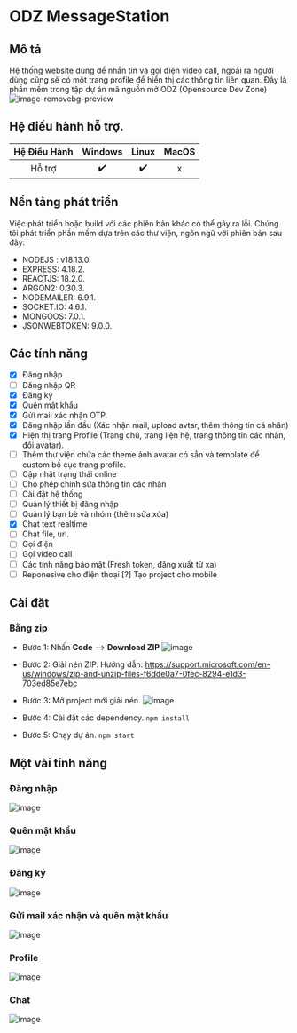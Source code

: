 # ODZ MessageStation 
## Mô tả
Hệ thống website dùng để nhắn tin và gọi điện video call, ngoài ra người dùng cũng sẽ có một trang profile để hiển thị các thông tin liên quan. Đây là phần mềm trong tập dự án mã nguồn mở ODZ (Opensource Dev Zone)
![image-removebg-preview](https://github.com/tdphatstudy/ODZ-MessageStation/assets/124871402/54ffa6f7-f7e5-4330-8813-a7dd2780afab)
## Hệ điều hành hỗ trợ.
| Hệ Điều Hành | Windows    | Linux   | MacOS|
| :---:   | :---: | :---: | :---: |
| Hỗ trợ | ✔️  | ✔️   |  x |
## Nền tảng phát triển
Việc phát triển hoặc build với các phiên bản khác có thể gây ra lỗi.
Chúng tôi phát triển phần mềm dựa trên các thư viện, ngôn ngữ với phiên bản sau đây:
  - NODEJS : v18.13.0.
  - EXPRESS: 4.18.2.
  - REACTJS: 18.2.0.
  - ARGON2: 0.30.3.
  - NODEMAILER: 6.9.1.
  - SOCKET.IO: 4.6.1.
  - MONGOOS: 7.0.1.
  - JSONWEBTOKEN: 9.0.0.
## Các tính năng
  - [x] Đăng nhập
  - [ ] Đăng  nhập QR
  - [x] Đăng ký
  - [x] Quên mật khẩu
  - [x] Gửi mail xác nhận OTP.
  - [x] Đăng nhập lần đầu (Xác nhận mail, upload avtar, thêm thông tin cá nhân)
  - [x] Hiện thị trang Profile (Trang chủ, trang liện hệ, trang thông tin các nhân, đổi avatar).
  - [ ] Thêm thư viện chứa các theme ảnh avatar có sẳn và template để custom bố cục trang profile.
  - [ ] Cập nhật trạng thái online
  - [ ] Cho phép chỉnh sửa thông tin các nhân
  - [ ] Cài đặt hệ thống
  - [ ] Quản lý thiết bị đăng nhập
  - [ ] Quản lý bạn bè và nhóm (thêm sửa xóa)
  - [x] Chat text realtime
  - [ ] Chat file, url.
  - [ ] Gọi điện
  - [ ] Gọi video call
  - [ ] Các tính năng bảo mật (Fresh token, đăng xuất từ xa)
  - [ ] Reponesive cho điện thoại
 [?] Tạo project cho mobile 
 ## Cài đăt
 ### Bằng zip
  - Bước 1: Nhấn **Code** -->  **Download ZIP**
 ![image](https://github.com/tdphatstudy/ODZ_WifiManager/assets/124871402/afd1b8d6-4b20-452a-8dc7-10629f703ac9)
 - Bước 2: Giải nén ZIP. Hướng dẫn: https://support.microsoft.com/en-us/windows/zip-and-unzip-files-f6dde0a7-0fec-8294-e1d3-703ed85e7ebc
  - Bước 3: Mở project mới giải nén.
 ![image](https://github.com/tdphatstudy/ODZ_WifiManager/assets/124871402/ca685998-c0af-476b-9edd-742ec02a59cc)

  - Bước 4: Cài đặt các dependency.
  `npm install`
  - Bước 5: Chạy dự án.
  `npm start`
 ## Một vài tính năng
 ### Đăng nhập
 ![image](https://github.com/tdphatstudy/ODZ-MessageStation/assets/124871402/bb32650f-f10e-411f-a2cd-7c3b5cb72bae)
### Quên mật khẩu
![image](https://github.com/tdphatstudy/ODZ-MessageStation/assets/124871402/bdd3288e-553c-4518-8802-0be3bb32c0e3)
### Đăng ký
![image](https://github.com/tdphatstudy/ODZ-MessageStation/assets/124871402/709be314-724e-4c4e-845a-a8a93ff8189d)

### Gửi mail xác nhận và quên mật khẩu
![image](https://github.com/tdphatstudy/ODZ-MessageStation/assets/124871402/8066100b-abe4-48b9-9391-f29dca87d001)
### Profile
![image](https://github.com/tdphatstudy/ODZ-MessageStation/assets/124871402/61177563-ed5e-4f53-a816-ee8d2f094186)

### Chat
![image](https://github.com/tdphatstudy/ODZ-MessageStation/assets/124871402/55b5604b-923e-403c-90c8-ed279d9bd993)

